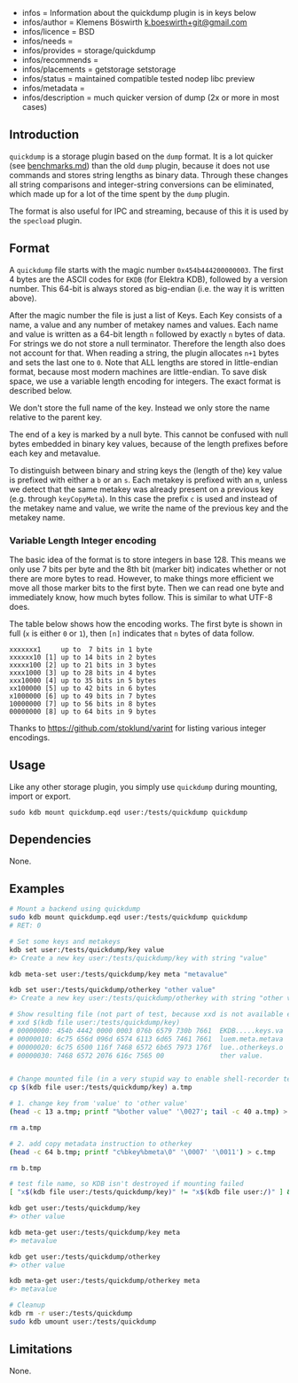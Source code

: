- infos = Information about the quickdump plugin is in keys below
- infos/author = Klemens Böswirth <k.boeswirth+git@gmail.com>
- infos/licence = BSD
- infos/needs =
- infos/provides = storage/quickdump
- infos/recommends =
- infos/placements = getstorage setstorage
- infos/status = maintained compatible tested nodep libc preview
- infos/metadata =
- infos/description = much quicker version of dump (2x or more in most cases)

## Introduction

`quickdump` is a storage plugin based on the `dump` format. It is a lot quicker (see [benchmarks.md](benchmarks.md)) than the old `dump`
plugin, because it does not use commands and stores string lengths as binary data. Through these changes all string comparisons and
integer-string conversions can be eliminated, which made up for a lot of the time spent by the `dump` plugin.

The format is also useful for IPC and streaming, because of this it is used by the `specload` plugin.

## Format

A `quickdump` file starts with the magic number `0x454b444200000003`. The first 4 bytes are the ASCII codes for `EKDB` (for Elektra KDB),
followed by a version number. This 64-bit is always stored as big-endian (i.e. the way it is written above).

After the magic number the file is just a list of Keys. Each Key consists of a name, a value and any number of metakey names and values.
Each name and value is written as a 64-bit length `n` followed by exactly `n` bytes of data. For strings we do not store a null terminator.
Therefore the length also does not account for that. When reading a string, the plugin allocates `n+1` bytes and sets the last one to `0`.
Note that ALL lengths are stored in little-endian format, because most modern machines are little-endian. To save disk space, we use a variable
length encoding for integers. The exact format is described below.

We don't store the full name of the key. Instead we only store the name relative to the parent key.

The end of a key is marked by a null byte. This cannot be confused with null bytes embedded in binary key values, because of the length
prefixes before each key and metavalue.

To distinguish between binary and string keys the (length of the) key value is prefixed with either a `b` or an `s`. Each metakey is
prefixed with an `m`, unless we detect that the same metakey was already present on a previous key (e.g. through `keyCopyMeta`). In this
case the prefix `c` is used and instead of the metakey name and value, we write the name of the previous key and the metakey name.

### Variable Length Integer encoding

The basic idea of the format is to store integers in base 128. This means we only use 7 bits per byte and the 8th bit (marker bit) indicates
whether or not there are more bytes to read. However, to make things more efficient we move all those marker bits to the first byte. Then we
can read one byte and immediately know, how much bytes follow. This is similar to what UTF-8 does.

The table below shows how the encoding works. The first byte is shown in full (`x` is either `0` or `1`), then `[n]` indicates that `n` bytes
of data follow.

```
xxxxxxx1     up to  7 bits in 1 byte
xxxxxx10 [1] up to 14 bits in 2 bytes
xxxxx100 [2] up to 21 bits in 3 bytes
xxxx1000 [3] up to 28 bits in 4 bytes
xxx10000 [4] up to 35 bits in 5 bytes
xx100000 [5] up to 42 bits in 6 bytes
x1000000 [6] up to 49 bits in 7 bytes
10000000 [7] up to 56 bits in 8 bytes
00000000 [8] up to 64 bits in 9 bytes
```

Thanks to https://github.com/stoklund/varint for listing various integer encodings.

## Usage

Like any other storage plugin, you simply use `quickdump` during mounting, import or export.

```
sudo kdb mount quickdump.eqd user:/tests/quickdump quickdump
```

## Dependencies

None.

## Examples

```sh
# Mount a backend using quickdump
sudo kdb mount quickdump.eqd user:/tests/quickdump quickdump
# RET: 0

# Set some keys and metakeys
kdb set user:/tests/quickdump/key value
#> Create a new key user:/tests/quickdump/key with string "value"

kdb meta-set user:/tests/quickdump/key meta "metavalue"

kdb set user:/tests/quickdump/otherkey "other value"
#> Create a new key user:/tests/quickdump/otherkey with string "other value"

# Show resulting file (not part of test, because xxd is not available everywhere)
# xxd $(kdb file user:/tests/quickdump/key)
# 00000000: 454b 4442 0000 0003 076b 6579 730b 7661  EKDB.....keys.va
# 00000010: 6c75 656d 096d 6574 6113 6d65 7461 7661  luem.meta.metava
# 00000020: 6c75 6500 116f 7468 6572 6b65 7973 176f  lue..otherkeys.o
# 00000030: 7468 6572 2076 616c 7565 00              ther value.


# Change mounted file (in a very stupid way to enable shell-recorder testing):
cp $(kdb file user:/tests/quickdump/key) a.tmp

# 1. change key from 'value' to 'other value'
(head -c 13 a.tmp; printf "%bother value" '\0027'; tail -c 40 a.tmp) > b.tmp

rm a.tmp

# 2. add copy metadata instruction to otherkey
(head -c 64 b.tmp; printf "c%bkey%bmeta\0" '\0007' '\0011') > c.tmp

rm b.tmp

# test file name, so KDB isn't destroyed if mounting failed
[ "x$(kdb file user:/tests/quickdump/key)" != "x$(kdb file user:/)" ] && mv c.tmp $(kdb file user:/tests/quickdump/key)

kdb get user:/tests/quickdump/key
#> other value

kdb meta-get user:/tests/quickdump/key meta
#> metavalue

kdb get user:/tests/quickdump/otherkey
#> other value

kdb meta-get user:/tests/quickdump/otherkey meta
#> metavalue

# Cleanup
kdb rm -r user:/tests/quickdump
sudo kdb umount user:/tests/quickdump
```

## Limitations

None.

